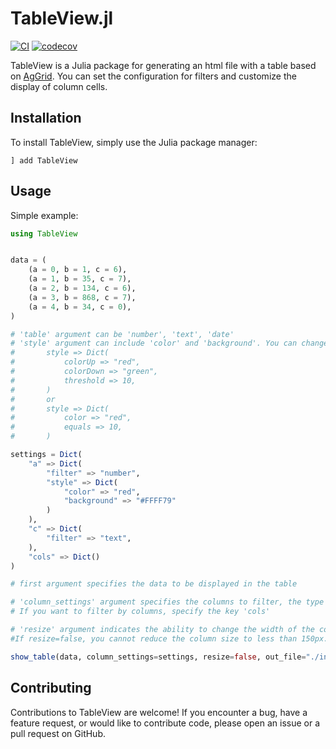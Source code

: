 # TableView.jl

[![CI](https://github.com/gryumova/TableView.jl/actions/workflows/CI.yml/badge.svg?branch=master)](https://github.com/gryumova/TableView.jl/actions/workflows/CI.yml)
[![codecov](https://codecov.io/gh/gryumova/TableView.jl/graph/badge.svg?token=vsEt7JjjYT)](https://codecov.io/gh/gryumova/TableView.jl)

TableView is a Julia package for generating an html file with a table based on [AgGrid](https://www.ag-grid.com). You can set the configuration for filters and customize the display of column cells.

## Installation
To install TableView, simply use the Julia package manager:
```
] add TableView
```

## Usage
Simple example:
```julia
using TableView


data = (
    (a = 0, b = 1, c = 6),
    (a = 1, b = 35, c = 7),
    (a = 2, b = 134, c = 6),
    (a = 3, b = 868, c = 7),
    (a = 4, b = 34, c = 0),
)

# 'table' argument can be 'number', 'text', 'date'
# 'style' argument can include 'color' and 'background'. You can change text color depending of a value of cell.
#       style => Dict(
#           colorUp => "red",
#           colorDown => "green",
#           threshold => 10,
#       )
#       or
#       style => Dict(
#           color => "red",
#           equals => 10,
#       )

settings = Dict(
    "a" => Dict(
        "filter" => "number",
        "style" => Dict(
            "color" => "red",
            "background" => "#FFFF79"
        )
    ),
    "c" => Dict(
        "filter" => "text",
    ),
    "cols" => Dict()
)

# first argument specifies the data to be displayed in the table

# 'column_settings' argument specifies the columns to filter, the type of filtering, and the styling of the columns. 
# If you want to filter by columns, specify the key 'cols'

# 'resize' argument indicates the ability to change the width of the columns. 
#If resize=false, you cannot reduce the column size to less than 150px.

show_table(data, column_settings=settings, resize=false, out_file="./index.html")
```

## Contributing
Contributions to TableView are welcome! If you encounter a bug, have a feature request, or would like to contribute code, please open an issue or a pull request on GitHub.